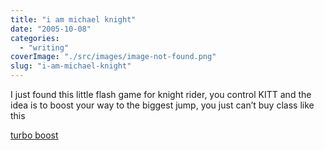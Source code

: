 ```yaml
---
title: "i am michael knight"
date: "2005-10-08"
categories: 
  - "writing"
coverImage: "./src/images/image-not-found.png"
slug: "i-am-michael-knight"
---
```


I just found this little flash game for knight rider, you control KITT and the idea is to boost your way to the biggest jump, you just can’t buy class like this

[turbo boost](http://www.universal-playback.com/Zones/KnightRider/)
